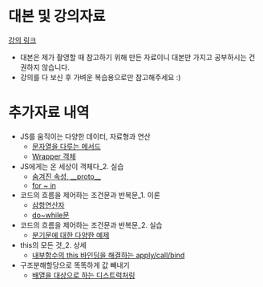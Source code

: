 # 대본 및 강의자료

[강의 링크 ](https://edu.goorm.io/lecture/19879/%ED%94%84%EB%A0%88%EC%9E%84%EC%9B%8C%ED%81%AC%EB%A5%BC-%EC%9C%84%ED%95%9C-javascript-es6)

- 대본은 제가 촬영할 때 참고하기 위해 만든 자료이니 대본만 가지고 공부하시는 건 권하지 않습니다.
- 강의를 다 보신 후 가벼운 복습용으로만 참고해주세요 :)

# 추가자료 내역

- JS를 움직이는 다양한 데이터, 자료형과 연산
	- [문자열을 다루는 메서드](https://github.com/kangtegong/develup-javascript/blob/master/03.%20JS%EB%A5%BC%20%EC%9B%80%EC%A7%81%EC%9D%B4%EB%8A%94%20%EB%8D%B0%EC%9D%B4%ED%84%B0%EC%9D%98%20%EC%A2%85%EB%A5%98/%EB%AC%B8%EC%9E%90%EC%97%B4%EC%9D%84_%EB%8B%A4%EB%A3%A8%EB%8A%94_%EB%A9%94%EC%84%9C%EB%93%9C.md)
	- [Wrapper 객체](https://github.com/kangtegong/develup-javascript/blob/master/03.%20JS%EB%A5%BC%20%EC%9B%80%EC%A7%81%EC%9D%B4%EB%8A%94%20%EB%8D%B0%EC%9D%B4%ED%84%B0%EC%9D%98%20%EC%A2%85%EB%A5%98/Wrapper_%EA%B0%9D%EC%B2%B4.md)
- JS에게는 온 세상이 객체다_2. 실습
	- [숨겨진 속성, \_\_proto__](https://github.com/kangtegong/develup-javascript/blob/master/04.%20JS%EC%97%90%EC%84%9C%EB%8A%94%20%EC%98%A8%20%EC%82%AC%EB%B0%A9%EC%9D%B4%20%EA%B0%9D%EC%B2%B4/%EC%88%A8%EA%B2%A8%EC%A7%84_%EC%86%8D%EC%84%B1_proto.md)
	- [for ~ in](https://github.com/kangtegong/develup-javascript/blob/master/04.%20JS%EC%97%90%EC%84%9C%EB%8A%94%20%EC%98%A8%20%EC%82%AC%EB%B0%A9%EC%9D%B4%20%EA%B0%9D%EC%B2%B4/for_in%EB%AC%B8.md)
- 코드의 흐름을 제어하는 조건문과 반복문_1. 이론
	- [삼항연산자](https://github.com/kangtegong/develup-javascript/blob/master/05.%20%EC%BD%94%EB%93%9C%EC%9D%98%20%ED%9D%90%EB%A6%84%EC%9D%84%20%EC%A0%9C%EC%96%B4%ED%95%B4%EB%B3%B4%EC%9E%90/%EC%82%BC%ED%95%AD%EC%97%B0%EC%82%B0%EC%9E%90.md)
	- [do~while문](https://github.com/kangtegong/develup-javascript/blob/master/05.%20%EC%BD%94%EB%93%9C%EC%9D%98%20%ED%9D%90%EB%A6%84%EC%9D%84%20%EC%A0%9C%EC%96%B4%ED%95%B4%EB%B3%B4%EC%9E%90/do_while%EB%AC%B8.md)
- 코드의 흐름을 제어하는 조건문과 반복문_2. 실습
	- [분기문에 대한 다양한 예제](https://github.com/kangtegong/develup-javascript/blob/master/05.%20%EC%BD%94%EB%93%9C%EC%9D%98%20%ED%9D%90%EB%A6%84%EC%9D%84%20%EC%A0%9C%EC%96%B4%ED%95%B4%EB%B3%B4%EC%9E%90/%EB%B6%84%EA%B8%B0%EB%AC%B8%20%EC%98%88%EC%A0%9C.md)
- this의 모든 것_2. 상세
	- [내부함수의 this 바인딩을 해결하는 apply/call/bind](https://github.com/kangtegong/develup-javascript/blob/master/11.%20this%EC%9D%98%20%EB%AA%A8%EB%93%A0%20%EA%B2%83/apply_call_bind.md)	
- 구조분해할당으로 똑똑하게 값 빼내기
	- [배열을 대상으로 하는 디스트럭처링](https://github.com/kangtegong/develup-javascript/blob/master/15.%20%EA%B5%AC%EC%A1%B0%EB%B6%84%ED%95%B4%ED%95%A0%EB%8B%B9-destructuring/%EB%B0%B0%EC%97%B4%EB%8C%80%EC%83%81destructuring.md)